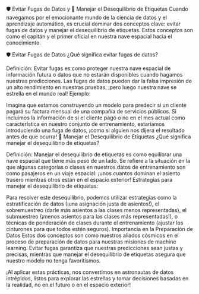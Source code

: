 🛡️ Evitar Fugas de Datos y 🚀 Manejar el Desequilibrio de Etiquetas
Cuando navegamos por el emocionante mundo de la ciencia de datos y el aprendizaje automático, es crucial dominar dos conceptos clave: evitar fugas de datos y manejar el desequilibrio de etiquetas. Estos conceptos son como el capitán y el primer oficial en nuestra nave espacial hacia el conocimiento.

🛡️ Evitar Fugas de Datos
¿Qué significa evitar fugas de datos?

Definición: Evitar fugas es como proteger nuestra nave espacial de información futura o datos que no estarán disponibles cuando hagamos nuestras predicciones. Las fugas de datos pueden dar la falsa impresión de un alto rendimiento en nuestras pruebas, ¡pero luego nuestra nave se estrella en el mundo real!
Ejemplo:

Imagina que estamos construyendo un modelo para predecir si un cliente pagará su factura mensual de una compañía de servicios públicos. Si incluimos la información de si el cliente pagó o no en el mes actual como característica en nuestro conjunto de entrenamiento, estaríamos introduciendo una fuga de datos, ¡como si alguien nos dijera el resultado antes de que ocurra!
🚀 Manejar el Desequilibrio de Etiquetas
¿Qué significa manejar el desequilibrio de etiquetas?

Definición: Manejar el desequilibrio de etiquetas es como equilibrar una nave espacial que tiene más peso de un lado. Se refiere a la situación en la que algunas categorías o clases en nuestros datos de entrenamiento son como pasajeros en un viaje espacial: ¡unos cuantos dominan el asiento trasero mientras otros están en el espacio exterior!
Estrategias para manejar el desequilibrio de etiquetas:

Para resolver este desequilibrio, podemos utilizar estrategias como la estratificación de datos (¡una asignación justa de asientos!), el sobremuestreo (darle más asientos a las clases menos representadas), el submuestreo (¡menos asientos para las clases más representadas!), o técnicas de ponderación de clases durante el entrenamiento (ajustar los cinturones para que todos estén seguros).
Importancia en la Preparación de Datos
Estos dos conceptos son como nuestros aliados cósmicos en el proceso de preparación de datos para nuestras misiones de machine learning. Evitar fugas garantiza que nuestras predicciones sean justas y precisas, mientras que manejar el desequilibrio de etiquetas asegura que nuestro modelo no tenga favoritismos.

¡Al aplicar estas prácticas, nos convertimos en astronautas de datos intrépidos, listos para explorar las estrellas y tomar decisiones basadas en la realidad, no en el futuro o en el espacio exterior!


